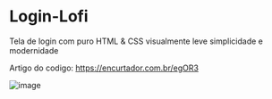 # Login-Lofi
 Tela de login com puro HTML & CSS 
 visualmente leve 
 simplicidade e modernidade

 Artigo do codigo: 
 https://encurtador.com.br/egOR3
 
![image](https://github.com/Buehno/Login-Lofi/assets/146307159/e20dd67f-48f7-4aa3-827a-4865cf16b1e5)
